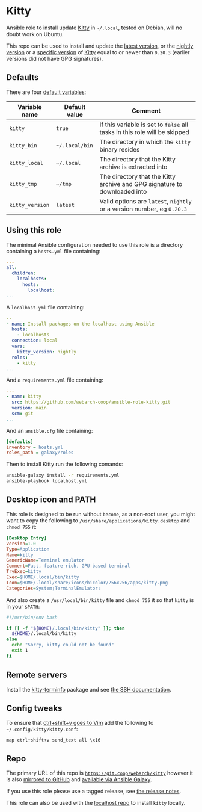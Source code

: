 # Kitty

Ansible role to install update [Kitty](https://github.com/kovidgoyal/kitty) in `~/.local`, tested on Debian, will no doubt work on Ubuntu.

This repo can be used to install and update the [latest version](https://github.com/kovidgoyal/kitty/releases/latest), or the [nightly version](https://github.com/kovidgoyal/kitty/releases/tag/nightly) or a [specific version](https://github.com/kovidgoyal/kitty/releases) of [Kitty](https://github.com/kovidgoyal/kitty) equal to or newer than `0.20.3` (earlier versions did not have GPG signatures).

## Defaults

There are four [default variables](defaults/main.yml):

| Variable name        | Default value    | Comment                                                                   |
|----------------------|------------------|---------------------------------------------------------------------------|
| `kitty`              | `true`           | If this variable is set to `false` all tasks in this role will be skipped |
| `kitty_bin`          | `~/.local/bin`   | The directory in which the `kitty` binary resides                         |
| `kitty_local`        | `~/.local`       | The directory that the Kitty archive is extracted into                    |
| `kitty_tmp`          | `~/tmp`          | The directory that the Kitty archive and GPG signature to downloaded into |
| `kitty_version`      | `latest`         | Valid options are `latest`, `nightly` or a version number, eg `0.20.3`    |

## Using this role

The minimal Ansible configuration needed to use this role is a directory containing a `hosts.yml` file containing:

```yml
---
all:
  children:
    localhosts:
      hosts:
        localhost:
...
```

A `localhost.yml` file containing:

```yml
--
- name: Install packages on the localhost using Ansible
  hosts:
    - localhosts
  connection: local
  vars:
    kitty_version: nightly
  roles:
    - kitty
...
```

And a `requirements.yml` file containing:

```yml
---
- name: kitty
  src: https://github.com/webarch-coop/ansible-role-kitty.git
  version: main
  scm: git
...
```

And an `ansible.cfg` file containing:

```ini
[defaults]
inventory = hosts.yml
roles_path = galaxy/roles
```

Then to install Kitty run the following comands:

```bash
ansible-galaxy install -r requirements.yml
ansible-playbook localhost.yml
```

## Desktop icon and PATH

This role is designed to be run without `become`, as a non-root user, you might want to copy the following to `/usr/share/applications/kitty.desktop` and `chmod 755` it:

```ini
[Desktop Entry]
Version=1.0
Type=Application
Name=kitty
GenericName=Terminal emulator
Comment=Fast, feature-rich, GPU based terminal
TryExec=kitty
Exec=$HOME/.local/bin/kitty
Icon=$HOME/.local/share/icons/hicolor/256x256/apps/kitty.png
Categories=System;TerminalEmulator;
```

And also create a `/usr/local/bin/kitty` file and `chmod 755` it so that `kitty` is in your `$PATH`:

```bash
#!/usr/bin/env bash

if [[ -f "${HOME}/.local/bin/kitty" ]]; then
  ${HOME}/.local/bin/kitty
else
  echo "Sorry, kitty could not be found"
  exit 1
fi
```

## Remote servers

Install the [kitty-terminfo](https://packages.debian.org/search?keywords=kitty-terminfo) package and see [the SSH documentation](https://sw.kovidgoyal.net/kitty/kittens/ssh/).

## Config tweaks

To ensure that [ctrl+shift+v goes to Vim](https://github.com/kovidgoyal/kitty/discussions/5003#discussioncomment-2617442) add the following to `~/.config/kitty/kitty.conf`:

```
map ctrl+shift+v send_text all \x16
```

## Repo

The primary URL of this repo is [`https://git.coop/webarch/kitty`](https://git.coop/webarch/kitty) however it is also [mirrored to GitHub](https://github.com/webarch-coop/ansible-role-kitty) and [available via Ansible Galaxy](https://galaxy.ansible.com/chriscroome/kitty).

If you use this role please use a tagged release, see [the release notes](https://git.coop/webarch/kitty/-/releases).

This role can also be used with the [localhost repo](https://git.coop/webarch/localhost) to install `kitty` locally.
